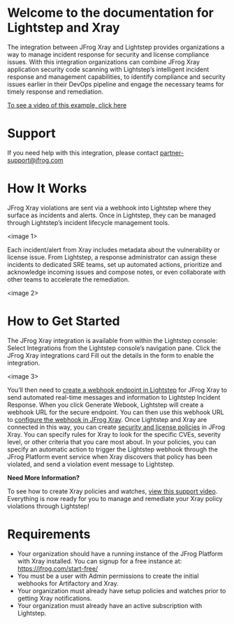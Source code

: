 # Welcome to the documentation for Lightstep and Xray

The integration between JFrog Xray and Lightstep provides organizations a way to manage incident response for security and license compliance issues. With this integration organizations can combine JFrog Xray application security code scanning with Lightstep’s intelligent incident response and management capabilities, to identify compliance and security issues earlier in their DevOps pipeline and engage the necessary teams for timely response and remediation.

[To see a video of this example, click here](https://youtu.be/uFbo8EQ9e08)

# Support
If you need help with this integration, please contact partner-support@jfrog.com

# How It Works
JFrog Xray violations are sent via a webhook into Lightstep where they surface as incidents and alerts. Once in Lightstep, they can be managed through Lightstep’s incident lifecycle management tools. 

<image 1>

Each incident/alert from Xray includes metadata about the vulnerability or license issue. From Lightstep, a response administrator can assign these incidents to dedicated SRE teams, set up automated actions, prioritize and acknowledge incoming issues and compose notes, or even collaborate with other teams to accelerate the remediation.

<image 2>

  # How to Get Started
  
The JFrog Xray integration is available from within the Lightstep console:
Select Integrations from the Lightstep console’s navigation pane.
Click the JFrog Xray integrations card
Fill out the details in the form to enable the integration.
  
  <image 3>

You’ll then need to [create a webhook endpoint in Lightstep](https://lightstep.com/incident-response/docs/jfrog-xray-create-webhook) for JFrog Xray to send automated real-time messages and information to Lightstep Incident Response. When you click Generate Webook, Lightstep will create a webhook URL for the secure endpoint. 
You can then use this webhook URL to [configure the webhook in JFrog Xray](https://lightstep.com/incident-response/docs/jfrog-xray-configure-webhook). 
Once Lightstep and Xray are connected in this way, you can create [security and license policies](https://www.jfrog.com/confluence/display/JFROG/Creating+Xray+Policies+and+Rules) in JFrog Xray. You can specify rules for Xray to look for the specific CVEs, severity level, or other criteria that you care most about. In your policies, you can specify an automatic action to trigger the Lightstep webhook through the JFrog Platform event service when Xray discovers that policy has been violated, and send a violation event message to Lightstep.

**Need More Information?**
    
To see how to create Xray policies and watches, [view this support video](https://www.youtube.com/watch?v=88hwwMJsS58).
Everything is now ready for you to manage and remediate your Xray policy violations through Lightstep!
    
# Requirements
* Your organization should have a running instance of the JFrog Platform with Xray installed. You can signup for a free instance at: https://jfrog.com/start-free/
* You must be a user with Admin permissions to create the initial webhooks for Artifactory and Xray.
* Your organization must already have setup policies and watches prior to getting Xray notifications. 
* Your organization must already have an active subscription with Lightstep.



